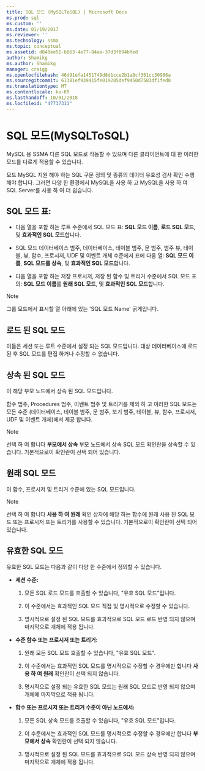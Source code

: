 ```yaml
---
title: SQL 모드 (MySQLToSQL) | Microsoft Docs
ms.prod: sql
ms.custom: ''
ms.date: 01/19/2017
ms.reviewer: ''
ms.technology: ssma
ms.topic: conceptual
ms.assetid: d840ee51-b863-4e77-84aa-37d3f094bfed
author: Shamikg
ms.author: Shamikg
manager: craigg
ms.openlocfilehash: 46d91efa1451749d8d1cce2b1a8cf361cc30986a
ms.sourcegitcommit: 61381ef939415fe019285def9450d7583df1fed0
ms.translationtype: MT
ms.contentlocale: ko-KR
ms.lasthandoff: 10/01/2018
ms.locfileid: "47737311"
---
```

# <a name="sql-modes-mysqltosql"></a>SQL 모드(MySQLToSQL)
MySQL 용 SSMA 다른 SQL 모드로 작동할 수 있으며 다른 클라이언트에 대 한 이러한 모드를 다르게 적용할 수 있습니다.  
  
모드 MySQL 지원 해야 하는 SQL 구문 정의 및 종류의 데이터 유효성 검사 확인 수행 해야 합니다. 그러면 다양 한 환경에서 MySQL을 사용 하 고 MySQL을 사용 하 여 SQL Server를 사용 하 여 더 쉽습니다.  
  
## <a name="sql-modes-grid"></a>SQL 모드 표:  
  
-   다음 열을 포함 하는 루트 수준에서 SQL 모드 표: **SQL 모드 이름**, **로드 SQL 모드**, 및 **효과적인 SQL 모드**합니다.  
  
-   SQL 모드 데이터베이스 범주, 데이터베이스, 테이블 범주, 문 범주, 범주 뷰, 테이블, 뷰, 함수, 프로시저, UDF 및 이벤트 개체 수준에서 표에 다음 열: **SQL 모드 이름**,  **SQL 모드를 상속**, 및 **효과적인 SQL 모드**합니다.  
  
-   다음 열을 포함 하는 저장 프로시저, 저장 된 함수 및 트리거 수준에서 SQL 모드 표의: **SQL 모드 이름**를 **원래 SQL 모드**, 및 **효과적인 SQL 모드**합니다.  
  
> [!NOTE]  
> 그룹 모드에서 표시할 열 아래에 있는 'SQL 모드 Name' 굵게입니다.  
  
## <a name="loaded-sql-modes"></a>로드 된 SQL 모드  
이들은 세션 또는 루트 수준에서 설정 되는 SQL 모드입니다. 대상 데이터베이스에 로드 된 후 SQL 모드를 편집 하거나 수정할 수 없습니다.  
  
## <a name="inherited-sql-modes"></a>상속 된 SQL 모드  
이 해당 부모 노드에서 상속 된 SQL 모드입니다.  
  
함수 범주, Procedures 범주, 이벤트 범주 및 트리거를 제외 하 고 이러한 SQL 모드는 모든 수준 (데이터베이스, 테이블 범주, 문 범주, 보기 범주, 테이블, 뷰, 함수, 프로시저, UDF 및 이벤트 개체)에서 제공 합니다.  
  
> [!NOTE]  
> 선택 하 여 합니다 **부모에서 상속** 부모 노드에서 상속 SQL 모드 확인란을 상속할 수 있습니다. 기본적으로이 확인란이 선택 되어 있습니다.  
  
## <a name="original-sql-modes"></a>원래 SQL 모드  
이 함수, 프로시저 및 트리거 수준에 있는 SQL 모드입니다.  
  
> [!NOTE]  
> 선택 하 여 합니다 **사용 하 여 원래** 확인 상자에 해당 하는 함수에 원래 사용 된 SQL 모드 또는 프로시저 또는 트리거를 사용할 수 있습니다. 기본적으로이 확인란이 선택 되어 있습니다.  
  
## <a name="effective-sql-modes"></a>유효한 SQL 모드  
유효한 SQL 모드는 다음과 같이 다양 한 수준에서 정의할 수 있습니다.  
  
-   **세션 수준:**  
  
    1.  모든 SQL 로드 모드를 호출할 수 있습니다, "유효 SQL 모드"입니다.  
  
    2.  이 수준에서는 효과적인 SQL 모드 직접 및 명시적으로 수정할 수 있습니다.  
  
    3.  명시적으로 설정 된 SQL 모드를 효과적으로 SQL 모드 로드 반영 되지 않으며 마지막으로 개체에 적용 됩니다.  
  
-   **수준 함수 또는 프로시저 또는 트리거:**  
  
    1.  원래 모든 SQL 모드 호출할 수 있습니다, "유효 SQL 모드".  
  
    2.  이 수준에서는 효과적인 SQL 모드를 명시적으로 수정할 수 경우에만 합니다 **사용 하 여 원래** 확인란이 선택 되지 않습니다.  
  
    3.  명시적으로 설정 되는 유효한 SQL 모드는 원래 SQL 모드로 반영 되지 않으며 개체에 마지막으로 적용 됩니다.  
  
-   **함수 또는 프로시저 또는 트리거 수준이 아닌 노드에서:**  
  
    1.  모든 SQL 상속 모드를 호출할 수 있습니다, "유효 SQL 모드"입니다.  
  
    2.  이 수준에서는 효과적인 SQL 모드를 명시적으로 수정할 수 경우에만 합니다 **부모에서 상속** 확인란이 선택 되지 않습니다.  
  
    3.  명시적으로 설정 된 SQL 모드를 효과적으로 SQL 모드 상속 반영 되지 않으며 마지막으로 개체에 적용 됩니다.  
  
